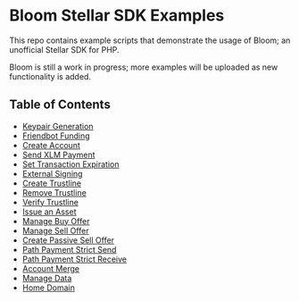 # Bloom Stellar SDK Examples

This repo contains example scripts that demonstrate the usage of Bloom; an unofficial Stellar SDK for PHP.

Bloom is still a work in progress; more examples will be uploaded as new functionality is added.

## Table of Contents

- [Keypair Generation](src/00-keypair-generation.php)
- [Friendbot Funding](src/00-friendbot-funding.php)
- [Create Account](src/01-create-account.php)
- [Send XLM Payment](src/02-send-xlm-payment.php)
- [Set Transaction Expiration](src/03-set-tx-expiration.php)
- [External Signing](src/04-external-signing.php)
- [Create Trustline](src/05-create-trustline.php)
- [Remove Trustline](src/06-remove-trustline.php)
- [Verify Trustline](src/07-verify-trustline.php)
- [Issue an Asset](src/08-issue-asset.php)
- [Manage Buy Offer](src/09-manage-buy-offer.php)
- [Manage Sell Offer](src/10-manage-sell-offer.php)
- [Create Passive Sell Offer](src/11-create-passive-sell-offer.php)
- [Path Payment Strict Send](src/12-path-payment-strict-send.php)
- [Path Payment Strict Receive](src/13-path-payment-strict-receive.php)
- [Account Merge](src/14-merge-account.php)
- [Manage Data](src/15-manage-data.php)
- [Home Domain](src/16-set-home-domain.php)
